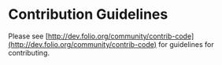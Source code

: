 # Contribution Guidelines

Please see [http://dev.folio.org/community/contrib-code](http://dev.folio.org/community/contrib-code) for guidelines for contributing.

